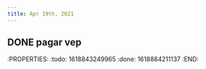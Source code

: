 ```yaml
---
title: Apr 19th, 2021
---
```


## DONE pagar vep
:PROPERTIES:
:todo: 1618843249965
:done: 1618884211137
:END:
##
